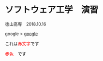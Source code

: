 # ソフトウェア工学　演習
  徳山高専　2018.10.16
  
google >
[google](https://www.google.com/)

これは<span style="color: red;">赤文字</span>です

<font color="Red">赤色</font>　です
